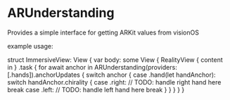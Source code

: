 # ARUnderstanding
Provides a simple interface for getting ARKit values from visionOS

example usage:

struct ImmersiveView: View {
    var body: some View {
        RealityView { content in
        }
        .task {
            for await anchor in ARUnderstanding(providers: [.hands]).anchorUpdates {
                switch anchor {
                case .hand(let handAnchor):
                    switch handAnchor.chirality {
                    case .right:
                        // TODO: handle right hand here
                        break
                    case .left:
                        // TODO: handle left hand here
                        break
                    }
                }
            }
        }
    }

